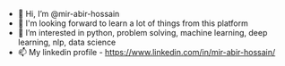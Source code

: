 - 👋 Hi, I’m @mir-abir-hossain
- 🌱 I'm looking forward to learn a lot of things from this platform
- 👀 I’m interested in python, problem solving, machine learning, deep learning, nlp, data science
- 📫 My linkedin profile - https://www.linkedin.com/in/mir-abir-hossain/

<!---
mir-abir-hossain/mir-abir-hossain is a ✨ special ✨ repository because its `README.md` (this file) appears on your GitHub profile.
You can click the Preview link to take a look at your changes.
--->
